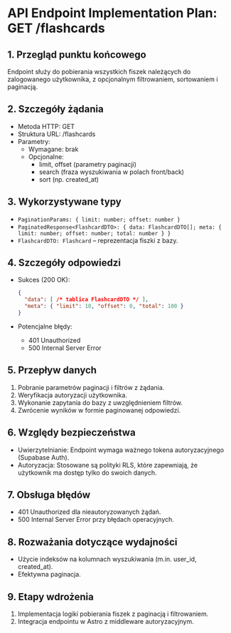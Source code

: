 # API Endpoint Implementation Plan: GET /flashcards

## 1. Przegląd punktu końcowego

Endpoint służy do pobierania wszystkich fiszek należących do zalogowanego użytkownika, z opcjonalnym filtrowaniem, sortowaniem i paginacją.

## 2. Szczegóły żądania

- Metoda HTTP: GET
- Struktura URL: /flashcards
- Parametry:
  - Wymagane: brak
  - Opcjonalne:
    - limit, offset (parametry paginacji)
    - search (fraza wyszukiwania w polach front/back)
    - sort (np. created_at)

## 3. Wykorzystywane typy

- `PaginationParams: { limit: number; offset: number }`
- `PaginatedResponse<FlashcardDTO>: { data: FlashcardDTO[]; meta: { limit: number; offset: number; total: number } }`
- `FlashcardDTO: Flashcard` – reprezentacja fiszki z bazy.

## 4. Szczegóły odpowiedzi

- Sukces (200 OK):

  ```json
  {
    "data": [ /* tablica FlashcardDTO */ ],
    "meta": { "limit": 10, "offset": 0, "total": 100 }
  }
  ```

- Potencjalne błędy:
  - 401 Unauthorized
  - 500 Internal Server Error

## 5. Przepływ danych

1. Pobranie parametrów paginacji i filtrów z żądania.
2. Weryfikacja autoryzacji użytkownika.
3. Wykonanie zapytania do bazy z uwzględnieniem filtrów.
4. Zwrócenie wyników w formie paginowanej odpowiedzi.

## 6. Względy bezpieczeństwa

- Uwierzytelnianie: Endpoint wymaga ważnego tokena autoryzacyjnego (Supabase Auth).
- Autoryzacja: Stosowane są polityki RLS, które zapewniają, że użytkownik ma dostęp tylko do swoich danych.

## 7. Obsługa błędów

- 401 Unauthorized dla nieautoryzowanych żądań.
- 500 Internal Server Error przy błędach operacyjnych.

## 8. Rozważania dotyczące wydajności

- Użycie indeksów na kolumnach wyszukiwania (m.in. user_id, created_at).
- Efektywna paginacja.

## 9. Etapy wdrożenia

1. Implementacja logiki pobierania fiszek z paginacją i filtrowaniem.
2. Integracja endpointu w Astro z middleware autoryzacyjnym.
